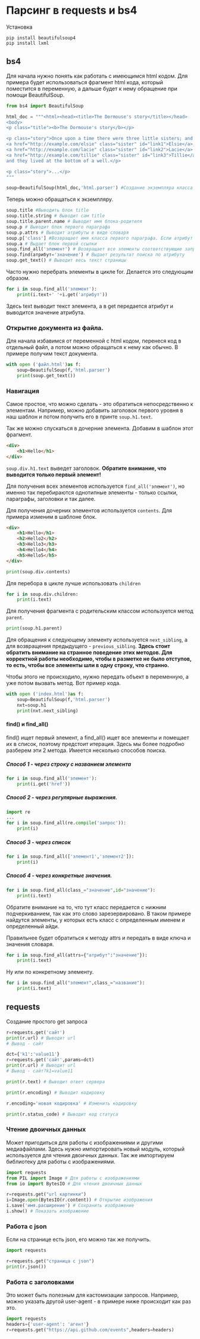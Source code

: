 # Парсинг в requests и bs4

Установка

```
pip install beautifulsoup4
pip install lxml
```

## bs4

Для начала нужно понять как работать с имеющимся html кодом. Для примера будет использоваться фрагмент html кода, который поместится в переменную, а дальше будет к нему обращение при помощи BeautifulSoup.

```python
from bs4 import BeautifulSoup

html_doc = """<html><head><title>The Dormouse's story</title></head>
<body>
<p class="title"><b>The Dormouse's story</b></p>

<p class="story">Once upon a time there were three little sisters; and their names were
<a href="http://example.com/elsie" class="sister" id="link1">Elsie</a>,
<a href="http://example.com/lacie" class="sister" id="link2">Lacie</a> and
<a href="http://example.com/tillie" class="sister" id="link3">Tillie</a>;
and they lived at the bottom of a well.</p>

<p class="story">...</p>
"""

soup=BeautifulSoup(html_doc,'html.parser') #Создание экземпляра класса
```

Теперь можно обращаться к экземпляру.

```python
soup.title #Выводить блок title
soup.title.string # Выводит сам title
soup.title.parent.name # Выводит имя блока-родителя
soup.p # Выводит блок первого параграфа
soup.p.attrs # Выводит атрибуты в виде словаря
soup.p['class'] #Возвращает имя класса первого параграфа. Если атрибут имеет несколько значений, выводиться будет список.
soup.a # Выдает блок первой ссылки
soup.find_all('элемент') # Возвращает все элементы соответствующие запросу
soup.find(атрибут='значение') # Выдает результат поиска по атрибуту
soup.get_text() # Выводит весь текст страницы
```

Часто нужно перебрать элементы в цикле for. Делается это следующим образом.

```python
for i in soup.find_all('элемент'):
    print(i.text+' '+i.get('атрибут'))
```

Здесь text выводит текст элемента, а в get передается атрибут и выводится значение атрибута.

### Открытие документа из файла.

Для начала избавимся от переменной с html кодом, перенеся код в отдельный файл, а потом можно обращаться к нему как обычно. В примере получим текст документа.

```python
with open ('файл.html')as f:
    soup=BeautifulSoup(f,'html.parser')
    print(soup.get_text())
```


### Навигация

Самое простое, что можно сделать - это обратиться непосредственно к элементам. Например, можно добавить заголовок первого уровня в наш шаблон и потом получить его в принте `soup.h1.text`.

Так же можно спускаться в дочерние элемента. Добавим в шаблон этот фрагмент.

```html
<div>
    <h1>Hello</h1>
</div>
```

`soup.div.h1.text` выведет заголовок. **Обратите внимание, что выводится только первый элемент!**

Для получения всех элементов используется `find_all('элемент')`, но именно так перебираются однотипные элементы - только ссылки, параграфы, заголовки и так далее.

Для получения дочерних элементов используется `contents`. Для примера изменим в шаблоне блок.

```html
<div>
    <h1>Hello</h1>
    <h2>Hello2</h2>
    <h3>Hello3</h3>
    <h4>Hello4</h4>
    <h5>Hello5</h5>
</div>
```

```python
print(soup.div.contents)
```

Для перебора в цикле лучше использовать `children`

```python
for i in soup.div.children:
    print(i.text)
```

Для получения фрагмента с родительским классом используется метод `parent`.

```python
print(soup.h1.parent)
```

Для обращения к следующему элементу используется `next_sibling`, а для возвращения предыдущего - `previous_sibling`. **Здесь стоит обратить внимание на странное поведение этих методов. Для корректной работы необходимо, чтобы в разметке не было отступов, то есть, чтобы все элементы шли в одну строку, что странно.**

Чтобы этого не происходило, нужно передать объект в переменную, а уже потом вызвать метод. Вот пример кода.

```python
with open ('index.html')as f:
    soup=BeautifulSoup(f,'html.parser')
    nxt=soup.h1
    print(nxt.next_sibling)
```

#### find() и find_all()

find() ищет первый элемент, а find_all() ищет все элементы и помещает их в список, поэтому предстоит итерация. Здесь мы более подробно разберем эти 2 метода. Имеется несколько способов поиска.

##### Способ 1 - через строку с названием элемента

```python
for i in soup.find_all('элемент'):
    print(i.get('href'))
```

##### Способ 2 - через регулярные выражения.

```python
import re
...
for i in soup.find_all(re.compile('запрос')):
    print(i)
```

##### Способ 3 - через список

```python
for i in soup.find_all(['элемент1','элемент2']):
    print(i)
```

##### Способ 4 - через конкретные значения.

```python
for i in soup.find_all(class_="значение",id="значение"):
    print(i.text)
```

Обратите внимание на то, что тут класс передается с нижним подчеркиванием, так как это слово зарезервировано. В таком примере найдутся элементы, у которых есть класс с определенным именем и определенный айди.

Правильнее будет обратиться к методу attrs и передать в виде ключа и значения словаря.

```python
for i in soup.find_all(attrs={"атрибут":"значение"}):
    print(i.text)
```

Ну или по конкретному элементу.

```python
for i in soup.find_all("элемент",class_="название"):
    print(i.text)
```

## requests

Создание простого get запроса

```python
r=requests.get('сайт')
print(r.url) # Выводит url
# Вывод - сайт

dct={'k1':'value11'}
r=requests.get('сайт',params=dct)
print(r.url) # Выводит url
# Вывод - сайт?k1=value11

print(r.text) # Выводит ответ сервера

print(r.encoding) # Выводит кодировку

r.encoding='новая кодировка' # Изменить кодировку

print(r.status_code) # Выводит код статуса
```

### Чтение двоичных данных

Может пригодиться для работы с изображениями и другими медиафайлами. Здесь нужно импортировать новый модуль, который используется для чтения двоичных данных. Так же импортируем библиотеку для работы с изображениями.

```python
import requests
from PIL import Image # Для работы с изображениями
from io import BytesIO # Для чтения двоичных данных

r=requests.get("url картинки")
i=Image.open(BytesIO(r.content)) # Открытие изображения
i.save('имя.расширение') # Сохранить изображение
i.show() # Показать изображение
```

### Работа с json

Если на странице есть json, его можно так же получить.

```python
import requests

r=requests.get("страница с json")
print(r.json())
```

### Работа с заголовками

Это может быть полезным для кастомизации запросов. Например, можно указать другой user-agent - в примере ниже происходит как раз это.

```python
import requests
headers={'user-agent': 'агент'}
r=requests.get("https://api.github.com/events",headers=headers)
```
